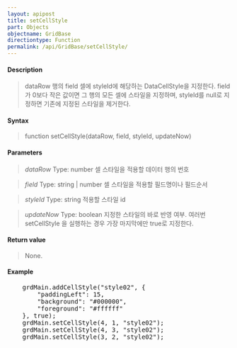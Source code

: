 ```yaml
---
layout: apipost
title: setCellStyle
part: Objects
objectname: GridBase
directiontype: Function
permalink: /api/GridBase/setCellStyle/
---
```



#### Description

> dataRow 행의 field 셀에 styleId에 해당하는 DataCellStyle을 지정한다. 
> field가 0보다 작은 값이면 그 행의 모든 셀에 스타일을 지정하며, styleId를 null로 지정하면 기존에 지정된 스타일을 제거한다.

#### Syntax

> function setCellStyle(dataRow, field, styleId, updateNow)

#### Parameters

> *dataRow*
> Type: number
> 셀 스타일을 적용할 데이터 행의 번호

> *field*
> Type: string | number
> 셀 스타일을 적용할 필드명이나 필드순서

> *styleId*
> Type: string
> 적용할 스타일 id

> *updateNow*
> Type: boolean
> 지정한 스타일의 바로 반영 여부. 
> 여러번 setCellStyle 을 실행하는 경우 가장 마지막에만 true로 지정한다.

#### Return value

> None.

#### Example

<pre class="prettyprint">
    grdMain.addCellStyle("style02", {
        "paddingLeft": 15,
        "background": "#000000",
        "foreground": "#ffffff"
    }, true);
    grdMain.setCellStyle(4, 1, "style02");
    grdMain.setCellStyle(4, 3, "style02");
    grdMain.setCellStyle(3, 2, "style02");
</pre>

